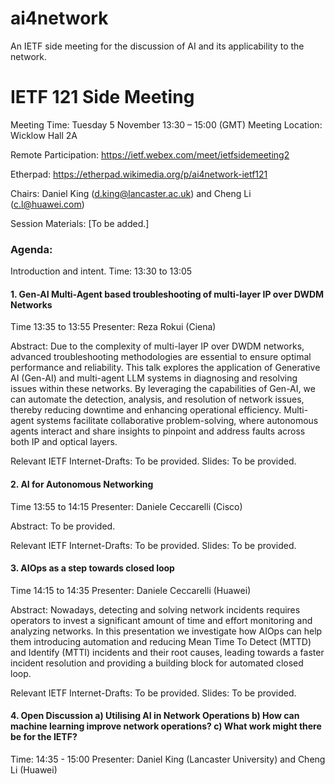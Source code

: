 # ai4network
An IETF side meeting for the discussion of AI and its applicability to the network. 

# IETF 121 Side Meeting
Meeting Time: Tuesday 5 November 13:30 – 15:00 (GMT)
Meeting Location: Wicklow Hall 2A

Remote Participation: https://ietf.webex.com/meet/ietfsidemeeting2

Etherpad: https://etherpad.wikimedia.org/p/ai4network-ietf121

Chairs: Daniel King (d.king@lancaster.ac.uk) and Cheng Li (c.l@huawei.com)

Session Materials: [To be added.]

### Agenda: 

Introduction and intent. 
Time: 13:30 to 13:05

#### 1. Gen-AI Multi-Agent based troubleshooting of multi-layer IP over DWDM Networks
Time 13:35 to 13:55
Presenter: Reza Rokui (Ciena)

Abstract: Due to the complexity of multi-layer IP over DWDM networks, advanced troubleshooting 
methodologies are essential to ensure optimal performance and reliability. This talk explores the 
application of Generative AI (Gen-AI) and multi-agent LLM systems in diagnosing and resolving issues 
within these networks. By leveraging the capabilities of Gen-AI, we can automate the detection, 
analysis, and resolution of network issues, thereby reducing downtime and enhancing operational 
efficiency. Multi-agent systems facilitate collaborative problem-solving, where autonomous agents 
interact and share insights to pinpoint and address faults across both IP and optical layers.

Relevant IETF Internet-Drafts: To be provided.
Slides: To be provided.

#### 2. AI for Autonomous Networking
Time 13:55 to 14:15
Presenter: Daniele Ceccarelli (Cisco)

Abstract: To be provided.

Relevant IETF Internet-Drafts: To be provided.
Slides: To be provided.

#### 3. AIOps as a step towards closed loop
Time 14:15 to 14:35
Presenter: Daniele Ceccarelli (Huawei)

Abstract: Nowadays, detecting and solving network incidents requires operators to invest a significant 
amount of time and effort monitoring and analyzing networks. In this presentation we investigate how 
AIOps can help them introducing automation and reducing Mean Time To Detect (MTTD) and Identify (MTTI) 
incidents and their root causes, leading towards a faster incident resolution and providing a building 
block for automated closed loop.

Relevant IETF Internet-Drafts: To be provided.
Slides: To be provided.

#### 4. Open Discussion a) Utilising AI in Network Operations b) How can machine learning improve network operations? c) What work might there be for the IETF?
Time:  14:35 - 15:00 
Presenter: Daniel King (Lancaster University) and Cheng Li (Huawei)

